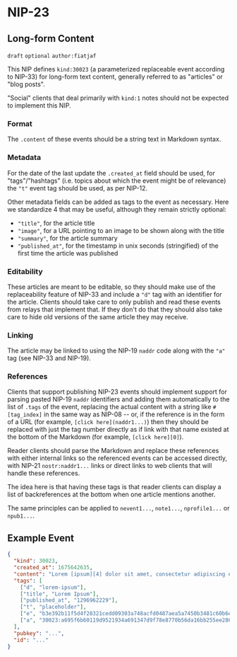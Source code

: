 NIP-23
======

Long-form Content
-----------------

`draft` `optional` `author:fiatjaf`

This NIP defines `kind:30023` (a parameterized replaceable event according to NIP-33) for long-form text content, generally referred to as "articles" or "blog posts".

"Social" clients that deal primarily with `kind:1` notes should not be expected to implement this NIP.

### Format

The `.content` of these events should be a string text in Markdown syntax.

### Metadata

For the date of the last update the `.created_at` field should be used, for "tags"/"hashtags" (i.e. topics about which the event might be of relevance) the `"t"` event tag should be used, as per NIP-12.

Other metadata fields can be added as tags to the event as necessary. Here we standardize 4 that may be useful, although they remain strictly optional:

- `"title"`, for the article title
- `"image"`, for a URL pointing to an image to be shown along with the title
- `"summary"`, for the article summary
- `"published_at"`, for the timestamp in unix seconds (stringified) of the first time the article was published

### Editability

These articles are meant to be editable, so they should make use of the replaceability feature of NIP-33 and include a `"d"` tag with an identifier for the article. Clients should take care to only publish and read these events from relays that implement that. If they don't do that they should also take care to hide old versions of the same article they may receive.

### Linking

The article may be linked to using the NIP-19 `naddr` code along with the `"a"` tag (see NIP-33 and NIP-19).

### References

Clients that support publishing NIP-23 events should implement support for parsing pasted NIP-19 `naddr` identifiers and adding them automatically to the list of `.tags` of the event, replacing the actual content with a string like `#[tag_index]` in the same way as NIP-08 -- or, if the reference is in the form of a URL (for example, `[click here](naddr1...)`) then they should be replaced with just the tag number directly as if link with that name existed at the bottom of the Markdown (for example, `[click here][0]`).

Reader clients should parse the Markdown and replace these references with either internal links so the referenced events can be accessed directly, with NIP-21 `nostr:naddr1...` links or direct links to web clients that will handle these references.

The idea here is that having these tags is that reader clients can display a list of backreferences at the bottom when one article mentions another.

The same principles can be applied to `nevent1...`, `note1...`, `nprofile1...` or `npub1...`.

## Example Event

```json
{
  "kind": 30023,
  "created_at": 1675642635,
  "content": "Lorem [ipsum][4] dolor sit amet, consectetur adipiscing elit, sed do eiusmod tempor incididunt ut labore et dolore magna aliqua. Ut enim ad minim veniam, quis nostrud exercitation ullamco laboris nisi ut aliquip ex ea commodo consequat. Duis aute irure dolor in reprehenderit in voluptate velit esse cillum dolore eu fugiat nulla pariatur. Excepteur sint occaecat cupidatat non proident, sunt in culpa qui officia deserunt mollit anim id est laborum.\n\nRead more at #[3].",
  "tags": [
    ["d", "lorem-ipsum"],
    ["title", "Lorem Ipsum"],
    ["published_at", "1296962229"],
    ["t", "placeholder"],
    ["e", "b3e392b11f5d4f28321cedd09303a748acfd0487aea5a7450b3481c60b6e4f87", "wss://relay.example.com"],
    ["a", "30023:a695f6b60119d9521934a691347d9f78e8770b56da16bb255ee286ddf9fda919:ipsum", "wss://relay.nostr.org"]
  ],
  "pubkey": "...",
  "id": "..."
}
```
